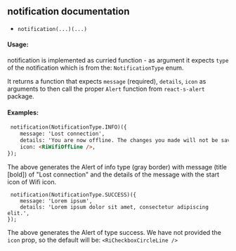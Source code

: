 ## notification documentation
* `notification(...)(...)`
#### Usage:
notification is implemented as curried function - as argument it expects `type` of the notification which is from the:
`NotificationType` enum.

It returns a function that expects `message` (required), `details`, `icon` as arguments to then call the proper `Alert` function from `react-s-alert` package.

                                                                                                        
#### Examples:
````md
 notification(NotificationType.INFO)({
    message: 'Lost connection',
    details: 'You are now offline. The changes you made will not be saved',
    icon: <RiWifiOffLine />,
});
````
The above generates the Alert of info type (gray border) with message (title [bold]) of "Lost connection" and the details of the message with the start icon of Wifi icon.

````
 notification(NotificationType.SUCCESS)({
    message: 'Lorem ipsum',
    details: 'Lorem ipsum dolor sit amet, consectetur adipiscing elit.',
});
````

The above generates the Alert of type success. We have not provided the `icon` prop, so the default will be: `<RiCheckboxCircleLine />`


